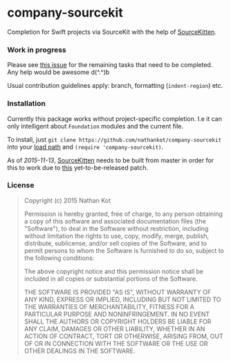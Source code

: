 # company-sourcekit

Completion for Swift projects via SourceKit with the help of
[SourceKitten][sourcekitten].

### Work in progress

Please see [this issue](https://github.com/nathankot/company-sourcekit/issues/2)
for the remaining tasks that need to be completed. Any help would be awesome d(^.^)b

Usual contribution guidelines apply: branch, formatting (`indent-region`) etc.

### Installation

Currently this package works without project-specific completion. I.e it can
only intelligent about `Foundation` modules and the current file.

To install, just `git clone https://github.com/nathankot/company-sourcekit` into
your [load path](http://www.emacswiki.org/emacs/LoadPath) and `(require
'company-sourcekit)`.

As of _2015-11-13_, [SourceKitten][sourcekitten] needs to be built from master
in order for this to work due to
[this](https://github.com/jpsim/SourceKitten/issues/97) yet-to-be-released
patch.

### License

> Copyright (c) 2015 Nathan Kot
> 
> Permission is hereby granted, free of charge, to any person obtaining a copy
> of this software and associated documentation files (the "Software"), to deal
> in the Software without restriction, including without limitation the rights
> to use, copy, modify, merge, publish, distribute, sublicense, and/or sell
> copies of the Software, and to permit persons to whom the Software is
> furnished to do so, subject to the following conditions:
> 
> The above copyright notice and this permission notice shall be included in
> all copies or substantial portions of the Software.
> 
> THE SOFTWARE IS PROVIDED "AS IS", WITHOUT WARRANTY OF ANY KIND, EXPRESS OR
> IMPLIED, INCLUDING BUT NOT LIMITED TO THE WARRANTIES OF MERCHANTABILITY,
> FITNESS FOR A PARTICULAR PURPOSE AND NONINFRINGEMENT.  IN NO EVENT SHALL THE
> AUTHORS OR COPYRIGHT HOLDERS BE LIABLE FOR ANY CLAIM, DAMAGES OR OTHER
> LIABILITY, WHETHER IN AN ACTION OF CONTRACT, TORT OR OTHERWISE, ARISING FROM,
> OUT OF OR IN CONNECTION WITH THE SOFTWARE OR THE USE OR OTHER DEALINGS IN
> THE SOFTWARE.

[sourcekitten]: https://github.com/jpsim/SourceKitten
